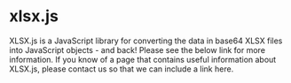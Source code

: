 xlsx.js
=======

XLSX.js is a JavaScript library for converting the data in base64 XLSX files into JavaScript objects - and back! Please see the below link for more information. If you know of a page that contains useful information about XLSX.js, please contact us so that we can include a link here.
